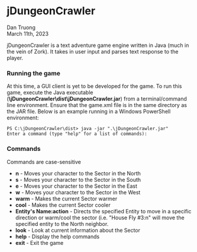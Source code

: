 # jDungeonCrawler
Dan Truong  
March 11th, 2023

jDungeonCrawler is a text adventure game engine written in Java (much in the vein of Zork). It takes in user input and parses text response to the player.

### Running the game

At this time, a GUI client is yet to be developed for the game. To run this
game, execute the Java executable (**\jDungeonCrawler\dist\jDungeonCrawler.jar**) from a terminal/command line environment. Ensure that the game.xml file is in the same directory as the JAR file.
Below is an example running in a Windows PowerShell environment:

```
PS C:\jDungeonCrawler\dist> java -jar ".\jDungeonCrawler.jar"
Enter a command (type "help" for a list of commands):
```

### Commands

Commands are case-sensitive

- **n** - Moves your character to the Sector in the North
- **s** - Moves your character to the Sector in the South
- **e** - Moves your character to the Sector in the East
- **w** - Moves your character to the Sector in the West
- **warm** - Makes the current Sector warmer
- **cool** - Makes the current Sector cooler
- **Entity's Name:action** - Directs the specified Entity to move in a specific direction or warm/cool the sector (i.e. "House Fly #3:n" will move the specified entity to the North neighbor.
- **look** - Look at current information about the Sector
- **help** - Display the help commands
- **exit** - Exit the game
